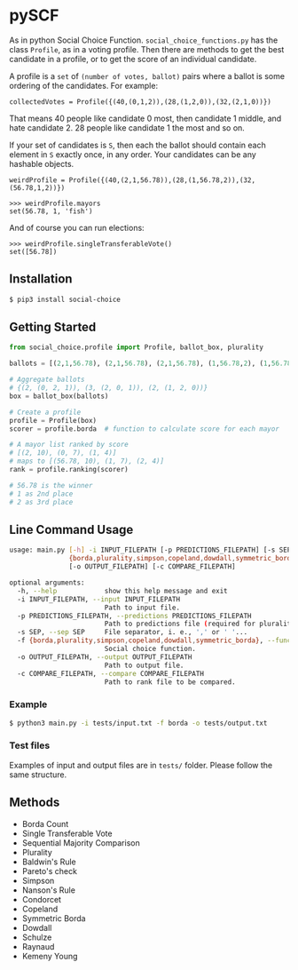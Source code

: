 # pySCF

As in python Social Choice Function. `social_choice_functions.py` has the class
`Profile`, as in a voting profile. Then there are methods to get the best
candidate in a profile, or to get the score of an individual candidate.

A profile is a `set` of `(number of votes, ballot)` pairs where a ballot is
some ordering of the candidates. For example:

`collectedVotes = Profile({(40,(0,1,2)),(28,(1,2,0)),(32,(2,1,0))})`

That means 40 people like candidate 0 most, then candidate 1 middle, and hate
candidate 2.  28 people like candidate 1 the most and so on.

If your set of candidates is `S`, then each the ballot should contain each
element in `S` exactly once, in any order.  Your candidates can be any hashable
objects.

`weirdProfile = Profile({(40,(2,1,56.78)),(28,(1,56.78,2)),(32,(56.78,1,2))})`

```
>>> weirdProfile.mayors
set(56.78, 1, 'fish')
```

And of course you can run elections:

```
>>> weirdProfile.singleTransferableVote()
set([56.78])
```

## Installation
```bash
$ pip3 install social-choice
```

## Getting Started
```python
from social_choice.profile import Profile, ballot_box, plurality

ballots = [(2,1,56.78), (2,1,56.78), (2,1,56.78), (1,56.78,2), (1,56.78,2), (56.78,1,2), (56.78,1,2)]

# Aggregate ballots
# {(2, (0, 2, 1)), (3, (2, 0, 1)), (2, (1, 2, 0))}
box = ballot_box(ballots)

# Create a profile
profile = Profile(box)
scorer = profile.borda  # function to calculate score for each mayor

# A mayor list ranked by score
# [(2, 10), (0, 7), (1, 4)]
# maps to [(56.78, 10), (1, 7), (2, 4)]
rank = profile.ranking(scorer)

# 56.78 is the winner
# 1 as 2nd place
# 2 as 3rd place
```

## Line Command Usage
```bash
usage: main.py [-h] -i INPUT_FILEPATH [-p PREDICTIONS_FILEPATH] [-s SEP] -f
               {borda,plurality,simpson,copeland,dowdall,symmetric_borda}
               [-o OUTPUT_FILEPATH] [-c COMPARE_FILEPATH]

optional arguments:
  -h, --help            show this help message and exit
  -i INPUT_FILEPATH, --input INPUT_FILEPATH
                        Path to input file.
  -p PREDICTIONS_FILEPATH, --predictions PREDICTIONS_FILEPATH
                        Path to predictions file (required for plurality).
  -s SEP, --sep SEP     File separator, i. e., ',' or ' '...
  -f {borda,plurality,simpson,copeland,dowdall,symmetric_borda}, --function {borda,plurality,simpson,copeland,dowdall,symmetric_borda}
                        Social choice function.
  -o OUTPUT_FILEPATH, --output OUTPUT_FILEPATH
                        Path to output file.
  -c COMPARE_FILEPATH, --compare COMPARE_FILEPATH
                        Path to rank file to be compared.
```

### Example
```bash
$ python3 main.py -i tests/input.txt -f borda -o tests/output.txt
```

### Test files
Examples of input and output files are in `tests/` folder. Please follow the same structure.

## Methods
- Borda Count
- Single Transferable Vote
- Sequential Majority Comparison
- Plurality
- Baldwin's Rule
- Pareto's check
- Simpson
- Nanson's Rule
- Condorcet
- Copeland
- Symmetric Borda
- Dowdall
- Schulze
- Raynaud
- Kemeny Young
